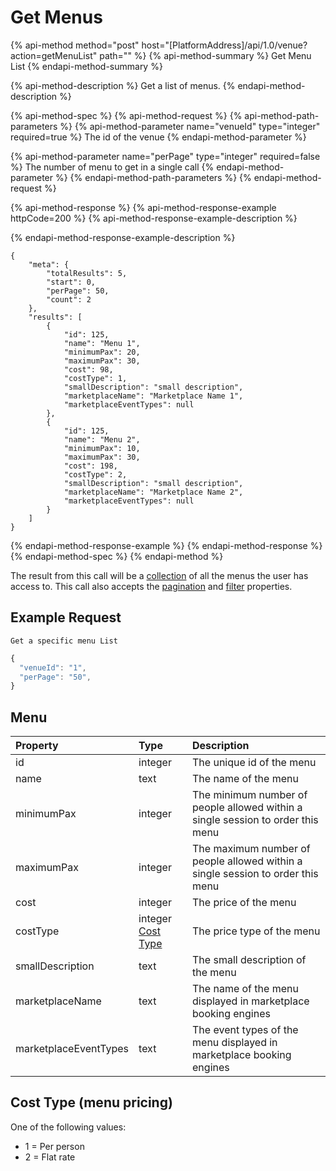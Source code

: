 # Get Menus

{% api-method method="post" host="\[PlatformAddress\]/api/1.0/venue?action=getMenuList" path="" %}
{% api-method-summary %}
Get Menu List
{% endapi-method-summary %}

{% api-method-description %}
Get a list of menus.
{% endapi-method-description %}

{% api-method-spec %}
{% api-method-request %}
{% api-method-path-parameters %}
{% api-method-parameter name="venueId" type="integer" required=true %}
The id of the venue
{% endapi-method-parameter %}

{% api-method-parameter name="perPage" type="integer" required=false %}
The number of menu to get in a single call
{% endapi-method-parameter %}
{% endapi-method-path-parameters %}
{% endapi-method-request %}

{% api-method-response %}
{% api-method-response-example httpCode=200 %}
{% api-method-response-example-description %}

{% endapi-method-response-example-description %}

```text
{
    "meta": {
        "totalResults": 5,
        "start": 0,
        "perPage": 50,
        "count": 2
    },
    "results": [
        {
            "id": 125,
            "name": "Menu 1",
            "minimumPax": 20,
            "maximumPax": 30,
            "cost": 98,
            "costType": 1,
            "smallDescription": "small description",
            "marketplaceName": "Marketplace Name 1",
            "marketplaceEventTypes": null
        },
        {   
            "id": 125,
            "name": "Menu 2",
            "minimumPax": 10,
            "maximumPax": 30,
            "cost": 198,
            "costType": 2,
            "smallDescription": "small description",
            "marketplaceName": "Marketplace Name 2",
            "marketplaceEventTypes": null
        }
    ]
}
```
{% endapi-method-response-example %}
{% endapi-method-response %}
{% endapi-method-spec %}
{% endapi-method %}

The result from this call will be a [collection](../getting-started/interpreting-the-response/collections.md) of all the menus the user has access to. This call also accepts the [pagination](../getting-started/interpreting-the-response/pagination.md) and [filter](../getting-started/interpreting-the-response/filtering.md) properties.

## Example Request

`Get a specific menu List`

```javascript
{
  "venueId": "1",
  "perPage": "50",
}
```

## Menu

| Property | Type | Description |
| :--- | :--- | :--- |
| id | integer | The unique id of the menu |
| name | text | The name of the menu |
| minimumPax | integer | The minimum number of people allowed within a single session to order this menu |
| maximumPax | integer | The maximum number of people allowed within a single session to order this menu |
| cost | integer | The price of the menu |
| costType | integer [Cost Type](get-menu-list.md#cost-type-menu-pricing) | The price type of the menu |
| smallDescription | text | The small description of the menu |
| marketplaceName | text | The name of the menu displayed in marketplace booking engines |
| marketplaceEventTypes | text | The event types of the menu displayed in marketplace booking engines |

## Cost Type \(menu pricing\)

One of the following values:

* 1 = Per person
* 2 = Flat rate

